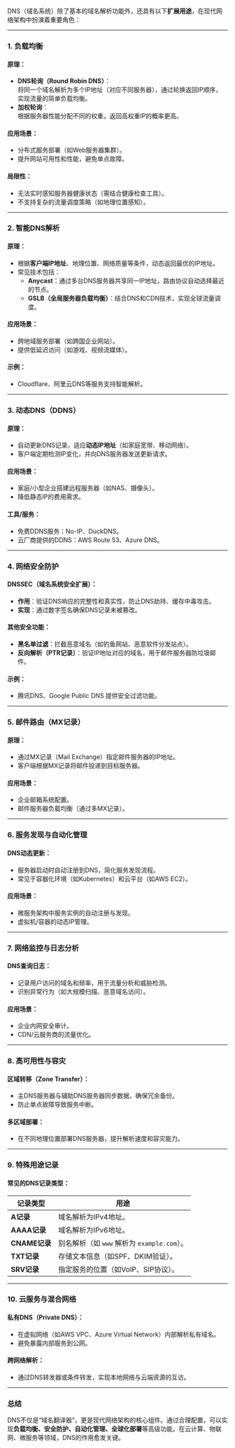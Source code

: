 DNS（域名系统）除了基本的域名解析功能外，还具有以下**扩展用途**，在现代网络架构中扮演着重要角色：

---

### **1. 负载均衡**
#### **原理**：
- **DNS轮询（Round Robin DNS）**：  
  将同一个域名解析为多个IP地址（对应不同服务器），通过轮换返回IP顺序，实现流量的简单负载均衡。
- **加权轮询**：  
  根据服务器性能分配不同的权重，返回高权重IP的概率更高。

#### **应用场景**：
- 分布式服务部署（如Web服务器集群）。
- 提升网站可用性和性能，避免单点故障。

#### **局限性**：
- 无法实时感知服务器健康状态（需结合健康检查工具）。
- 不支持复杂的流量调度策略（如地理位置感知）。

---

### **2. 智能DNS解析**
#### **原理**：
- 根据**客户端IP地址**、地理位置、网络质量等条件，动态返回最优的IP地址。
- 常见技术包括：
  - **Anycast**：通过多台DNS服务器共享同一IP地址，路由协议自动选择最近的节点。
  - **GSLB（全局服务器负载均衡）**：结合DNS和CDN技术，实现全球流量调度。

#### **应用场景**：
- 跨地域服务部署（如跨国企业网站）。
- 提供低延迟访问（如游戏、视频流媒体）。

#### **示例**：
- Cloudflare、阿里云DNS等服务支持智能解析。

---

### **3. 动态DNS（DDNS）**
#### **原理**：
- 自动更新DNS记录，适应**动态IP地址**（如家庭宽带、移动网络）。
- 客户端定期检测IP变化，并向DNS服务器发送更新请求。

#### **应用场景**：
- 家庭/小型企业搭建远程服务器（如NAS、摄像头）。
- 降低静态IP的费用需求。

#### **工具/服务**：
- 免费DDNS服务：No-IP、DuckDNS。
- 云厂商提供的DDNS：AWS Route 53、Azure DNS。

---

### **4. 网络安全防护**
#### **DNSSEC（域名系统安全扩展）**：
- **作用**：验证DNS响应的完整性和真实性，防止DNS劫持、缓存中毒攻击。
- **实现**：通过数字签名确保DNS记录未被篡改。

#### **其他安全功能**：
- **黑名单过滤**：拦截恶意域名（如钓鱼网站、恶意软件分发站点）。
- **反向解析（PTR记录）**：验证IP地址对应的域名，用于邮件服务器防垃圾邮件。

#### **示例**：
- 腾讯DNS、Google Public DNS 提供安全过滤功能。

---

### **5. 邮件路由（MX记录）**
#### **原理**：
- 通过MX记录（Mail Exchange）指定邮件服务器的IP地址。
- 客户端根据MX记录将邮件投递到目标服务器。

#### **应用场景**：
- 企业邮箱系统配置。
- 邮件服务器负载均衡（通过多MX记录）。

---

### **6. 服务发现与自动化管理**
#### **DNS动态更新**：
- 服务器启动时自动注册到DNS，简化服务发现流程。
- 常见于容器化环境（如Kubernetes）和云平台（如AWS EC2）。

#### **应用场景**：
- 微服务架构中服务实例的自动注册与发现。
- 虚拟机/容器的动态IP管理。

---

### **7. 网络监控与日志分析**
#### **DNS查询日志**：
- 记录用户访问的域名和频率，用于流量分析和威胁检测。
- 识别异常行为（如大规模扫描、恶意域名访问）。

#### **应用场景**：
- 企业内网安全审计。
- CDN/云服务商的流量优化。

---

### **8. 高可用性与容灾**
#### **区域转移（Zone Transfer）**：
- 主DNS服务器与辅助DNS服务器同步数据，确保冗余备份。
- 防止单点故障导致服务中断。

#### **多区域部署**：
- 在不同地理位置部署DNS服务器，提升解析速度和容灾能力。

---

### **9. 特殊用途记录**
#### **常见的DNS记录类型**：
| **记录类型** | **用途** |
|--------------|----------|
| **A记录** | 域名解析为IPv4地址。 |
| **AAAA记录** | 域名解析为IPv6地址。 |
| **CNAME记录** | 别名解析（如 `www` 解析为 `example.com`）。 |
| **TXT记录** | 存储文本信息（如SPF、DKIM验证）。 |
| **SRV记录** | 指定服务的位置（如VoIP、SIP协议）。 |

---

### **10. 云服务与混合网络**
#### **私有DNS（Private DNS）**：
- 在虚拟网络（如AWS VPC、Azure Virtual Network）内部解析私有域名。
- 避免暴露内部服务到公网。

#### **跨网络解析**：
- 通过DNS转发器或条件转发，实现本地网络与云端资源的互访。

---

### **总结**
DNS不仅是“域名翻译器”，更是现代网络架构的核心组件。通过合理配置，可以实现**负载均衡、安全防护、自动化管理、全球化部署**等高级功能。在云计算、物联网、微服务等领域，DNS的作用愈发关键。
